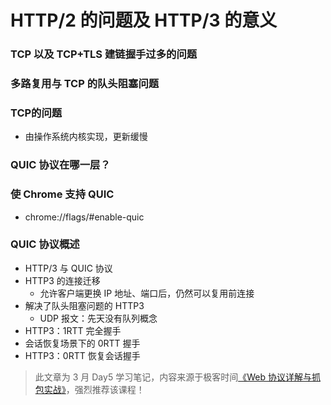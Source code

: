 # HTTP/2 的问题及 HTTP/3 的意义

### TCP 以及 TCP+TLS 建链握手过多的问题

### 多路复用与 TCP 的队头阻塞问题

### TCP的问题

* 由操作系统内核实现，更新缓慢

### QUIC 协议在哪一层？

### 使 Chrome 支持 QUIC

* chrome://flags/#enable-quic

### QUIC 协议概述

* HTTP/3 与 QUIC 协议
* HTTP3 的连接迁移
  - 允许客户端更换 IP 地址、端口后，仍然可以复用前连接
* 解决了队头阻塞问题的 HTTP3
  - UDP 报文：先天没有队列概念
* HTTP3：1RTT 完全握手
* 会话恢复场景下的 0RTT 握手
* HTTP3：0RTT 恢复会话握手

> 此文章为 3 月 Day5 学习笔记，内容来源于极客时间[《Web 协议详解与抓包实战》](http://gk.link/a/11UWp)，强烈推荐该课程！

